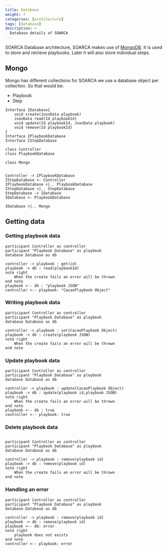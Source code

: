 ```yaml
---
title: Database
weight: 7
categories: [architecture]
tags: [database]
description: >
  Database details of SOARCA
---
```


SOARCA Database architecture, SOARCA makes use of [MongoDB](https://www.mongodb.com). It is used to store and retrieve playbooks. Later it will also store individual steps.

## Mongo

Mongo has different collections for SOARCA we use a database object per collection. So that would be:

* Playbook
* Step


```plantuml
Interface IDatabase{
    void create(JsonData playbook)
    JsonData read(Id playbookId)
    void update(Id playbookId, JsonData playbook)
    void remove(Id playbookId)
}
Interface IPlaybookDatabase
Interface IStepDatabase

class Controller
class PlaybookDatabase

class Mongo


Controller -> IPlaybookDatabase
IStepDatabase <- Controller
IPlaybookDatabase <|.. PlaybookDatabase
IStepDatabase <|.. StepDatabase
StepDatabase -> IDatabase
IDatabase <- PlaybookDatabase

IDatabase <|.. Mongo
```
## Getting data

### Getting playbook data

```plantuml
participant Controller as controller
participant "Playbook Database" as playbook
database Database as db

controller -> playbook : get(id)
playbook -> db : read(playbookId)
note right
    When the create fails an error will be thrown
end note
playbook <-- db : "playbook JSON"
controller <-- playbook: "CacaoPlaybook Object"
```

### Writing playbook data
```plantuml
participant Controller as controller
participant "Playbook Database" as playbook
database Database as db

controller -> playbook : set(CacaoPlaybook Object)
playbook -> db : create(playbook JSON)
note right
    When the create fails an error will be thrown
end note
```

### Update playbook data
```plantuml
participant Controller as controller
participant "Playbook Database" as playbook
database Database as db

controller -> playbook : update(CacaoPlaybook Object)
playbook -> db : update(playbook id,playbook JSON)
note right
    When the create fails an error will be thrown
end note
playbook <-- db : true
controller <-- playbook: true
```

### Delete playbook data
```plantuml

participant Controller as controller
participant "Playbook Database" as playbook
database Database as db

controller -> playbook : remove(playbook id)
playbook -> db : remove(playbook id)
note right
    When the create fails an error will be thrown
end note
```

### Handling an error
```plantuml
participant Controller as controller
participant "Playbook Database" as playbook
database Database as db

controller -> playbook : remove(playbook id)
playbook -> db : remove(playbook id)
playbook <-- db: error 
note right
    playbook does not exists
end note
controller <-- playbook: error 

```